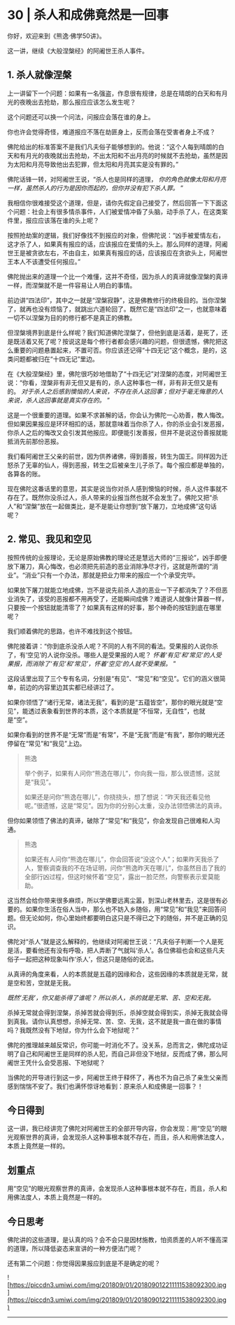 # 30 | 杀人和成佛竟然是一回事

你好，欢迎来到《熊逸·佛学50讲》。

这一讲，继续《大般涅槃经》的阿阇世王杀人事件。

## 1. 杀人就像涅槃

上一讲留下一个问题：如果有一名强盗，作息很有规律，总是在晴朗的白天和有月光的夜晚出去抢劫，那么报应应该怎么发生呢？

这个问题还可以换一个问法，问报应会落在谁的身上。

你也许会觉得奇怪，难道报应不落在劫匪身上，反而会落在受害者身上不成？

佛陀给出的标准答案不是我们凡夫俗子能够想到的。他说：“这个人每到晴朗的白天和有月光的夜晚就出去抢劫，不出太阳和不出月亮的时候就不去抢劫，虽然是因为太阳和月亮导致他出去犯罪，但太阳和月亮其实是没有罪的。”

佛陀话锋一转，对阿阇世王说，“杀人也是同样的道理， *你的角色就像太阳和月亮一样，虽然杀人的行为是因你而起的，但你并没有犯下杀人罪。* ”

我相信你很难接受这个道理，但是，请你先假定自己接受了，然后回答一下下面这个问题：社会上有很多情杀事件，人们被爱情冲昏了头脑，动手杀了人，在这类案件里，报应应该落在谁的头上呢？

按照抢劫案的逻辑，我们好像找不到报应的对象，但佛陀说：“凶手被爱情左右，这才杀了人，如果真有报应的话，应该报应在爱情的头上。那么同样的道理，阿阇世王是被贪欲左右，不由自主，如果真有报应的话，应该报应在贪欲头上，阿阇世王本人不该遭受任何报应。”

佛陀抛出来的道理一个比一个难懂，这并不奇怪，因为杀人的真谛就像涅槃的真谛一样，而涅槃就不是一件容易让人明白的事情。

前边讲“四法印”，其中之一就是“涅槃寂静”，这是佛教修行的终极目的。当你涅槃了，就再也没有烦恼了，就跳出六道轮回了。既然它是“四法印”之一，也就意味着一切不以涅槃为目的的修行都不是真正的佛教。

但涅槃境界到底是什么样呢？我们知道佛陀涅槃了，但他到底是活着，是死了，还是既活着又死了呢？按说这是每个修行者都会感兴趣的问题，但很遗憾，佛陀把这么重要的问题悬置起来，不置可否。你应该还记得“十四无记”这个概念，是的，这类问题都被归在“十四无记”里边。

在《大般涅槃经》里，佛陀很巧妙地借助了“十四无记”对涅槃的态度，对阿阇世王说：“你看，涅槃非有非无但又是有的，杀人这种事也一样，非有非无但又是有的。 *对于杀人之后感到懊恼的人来说，不存在杀人这回事；但对于毫无悔意的人来说，杀人这回事就是真实存在的。* ”

这是一个很重要的道理。如果不求甚解的话，你会认为佛陀一心劝善，教人悔改。但如果因果报应是环环相扣的话，那就意味着当你杀了人，你的杀业会引发恶报，你杀人之后的悔改又会引发其他报应。即便能引发善报，但并不是说这份善报就能抵消先前那份恶报。

我们看阿阇世王父亲的前世，因为供养诸佛，得到善报，转生为国王。同样因为迁怒杀了无辜的仙人，得到恶报，转生之后被亲生儿子杀了。每个报应都是单独的，各算各的账。

现在佛陀这番话里的意思，其实是说当你对杀人感到懊恼的时候，杀人这件事就不存在了。既然你没杀过人，杀人带来的业报当然也就不会发生了。佛陀又把“杀人”和“涅槃”放在一起做类比，是不是能让你想到“放下屠刀，立地成佛”这句话呢？

## 2. 常见、我见和空见

按照传统的业报理论，无论是原始佛教的理论还是慧远大师的“三报论”，凶手即便放下屠刀，真心悔改，也必须把先前造的恶业消除净尽才行，这就是所谓的“消业”。“消业”只有一个办法，那就是把业力带来的报应一个个承受完毕。

如果放下屠刀就能立地成佛，岂不是说先前杀人造的恶业一下子都消失了？不但恶业消失了，该受的恶报都不用再受了，还能瞬间成佛？难道说人就像计算器一样，只要按一个按钮就能清零了？如果真有这样的好事，那个神奇的按钮到底在哪里呢？

我们顺着佛陀的思路，也许不难找到这个按钮。

佛陀接着讲：“你到底杀没杀人呢？不同的人有不同的看法。受果报的人说你杀了，有‘空见’的人说你没杀。哪些人是受果报的人呢？ *怀着‘有见’和‘常见’的人受果报，而消除了‘有见’和‘常见’，怀着‘空见’的人就不受果报。* ”

这段话里出现了三个专有名词，分别是“有见”、“常见”和“空见”。它们的涵义很简单，前边的内容里边其实都已经讲过了。

如果你领悟了“诸行无常，诸法无我”，看到的是“五蕴皆空”，那你的眼光就是“空见”，能透过表象看到世界的本质，这个本质就是“不恒常，无自性”，也就是“空”。

如果你看到的世界不是“无常”而是“有常”，不是“无我”而是“有我”，那你的眼光还停留在“常见”和“我见”上边。

> 熊逸
> 
> 举个例子，如果有人问你“熊逸在哪儿”，你向我一指，那么很遗憾，这就是“我见”。
> 
> 如果还是问你“熊逸在哪儿”，你挠挠头，想了想说：“昨天我还看见他呢。”很遗憾，这是“常见”。因为你的分别心太重，没办法领悟佛法的真谛。

但你如果领悟了佛法的真谛，破除了“常见”和“我见”，你会发现自己很难和人沟通。

> 熊逸
> 
> 如果还有人问你“熊逸在哪儿”，你会回答说“没这个人”；如果昨天我杀了人，警察调查我的不在场证明，问你“熊逸昨天在哪儿”，你虽然目击了我的全部行凶过程，但这时候怀着“空见”，露出一脸茫然，向警察表示爱莫能助。

这当然会给你带来很多麻烦，所以学佛要远离尘嚣，到深山老林里去，这是很有必要的。如果你生活在俗人当中，那么也不妨入乡随俗，用“常见”和“我见”来回答问题。但无论如何，你心里始终都要明白这只是不得已之下的随俗，并不是正确的见识。

佛陀对“杀人”就是这么解释的，他继续对阿阇世王说：“凡夫俗子判断一个人是死是活，要看他还有没有呼吸，把人弄断了气就叫‘杀人’。各位佛祖也会和这些凡夫俗子一起把这种现象叫作‘杀人’，但这只是随俗的说法。

从真谛的角度来看，人的本质就是五蕴的因缘和合，这些因缘的本质就是无常，就是空和苦，空就是无我。

 *既然‘无我’，你又能杀得了谁呢？*  *所以杀人，杀的就是无常、苦、空和无我。*

杀掉无常就会得到涅槃，杀掉苦就会得到乐，杀掉空就会得到实，杀掉无我就会得到真我。请你认真想想，杀掉无常、苦、空、无我，这不就是我一直在做的事情吗？我既然没有下地狱，你为什么会下地狱呢？”

佛陀的推理越来越反常识，你可能一时消化不了。没关系，总而言之，佛陀成功证明了自己和阿阇世王是同样的杀人犯，而自己非但没下地狱，反而成了佛，那么阿阇世王凭什么会受恶报、下地狱呢？

当佛陀的开导进行到这一步，阿阇世王终于释怀了，再也不为自己杀了亲生父亲而感到惴惴不安了。我们也满怀惊讶地看到：原来杀人和成佛是一回事？！

## 今日得到

这一讲，我已经讲完了佛陀对阿阇世王的全部开导内容，你会发现：用“空见”的眼光观察世界的真谛，会发现杀人这种事根本就不存在，而且，杀人和用佛法度人，本质上竟然是一样的。

## 划重点

用“空见”的眼光观察世界的真谛，会发现杀人这种事根本就不存在，而且，杀人和用佛法度人，本质上竟然是一样的。

## 今日思考

佛陀讲的这些道理，是认真的吗？会不会只是因材施教，怕资质差的人听不懂高深的道理，所以降低姿态来宣讲的一种方便法门呢？

还有第二个问题：你觉得因果报应到底是不是确定的呢？

![https://piccdn3.umiwi.com/img/201809/01/201809012211111538092300.jpg](https://piccdn3.umiwi.com/img/201809/01/201809012211111538092300.jpg)

---
